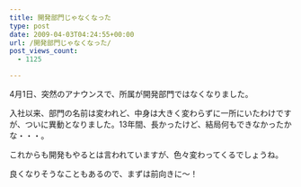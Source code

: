 ```yaml
---
title: 開発部門じゃなくなった
type: post
date: 2009-04-03T04:24:55+00:00
url: /開発部門じゃなくなった/
post_views_count:
  - 1125

---
```

4月1日、突然のアナウンスで、所属が開発部門ではなくなりました。

入社以来、部門の名前は変われど、中身は大きく変わらずに一所にいたわけですが、ついに異動となりました。13年間、長かったけど、結局何もできなかったかな・・・。

これからも開発もやるとは言われていますが、色々変わってくるでしょうね。

良くなりそうなこともあるので、まずは前向きに～！